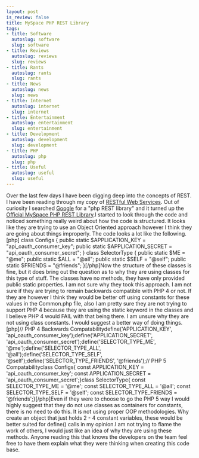 ```yaml
--- 
layout: post
is_review: false
title: MySpace PHP REST Library
tags: 
- title: Software
  autoslug: software
  slug: software
- title: Reviews
  autoslug: reviews
  slug: reviews
- title: Rants
  autoslug: rants
  slug: rants
- title: News
  autoslug: news
  slug: news
- title: Internet
  autoslug: internet
  slug: internet
- title: Entertainment
  autoslug: entertainment
  slug: entertainment
- title: Development
  autoslug: development
  slug: development
- title: PHP
  autoslug: php
  slug: php
- title: Useful
  autoslug: useful
  slug: useful
---
```

Over the last few days I have been digging deep into the concepts of REST.  I have been reading through my copy of [RESTful Web Services](http://www.amazon.com/RESTful-Web-Services-Leonard-Richardson/dp/0596529260/ref=sr_1_1?ie=UTF8&s=books&qid=1240926906&sr=8-1).  Out of curiosity I searched [Google](http://www.josephcrawford.com/2008/02/15/iphone-usage-shocks-google/ "Google") for a "php REST library" and it turned up the [Official MySpace PHP REST Library](http://wiki.developer.myspace.com/index.php?title=Category:MDP_Libraries#Official_MySpace_REST_API_PHP_Library).I started to look through the code and noticed something really weird about how the code is structured.  It looks like they are trying to use an Object Oriented approach however I think they are going about things improperly.  The code looks a lot like the following.[php]      class Configs {          public static $APPLICATION_KEY = "api_oauth_consumer_key";          public static $APPLICATION_SECRET = "api_oauth_consumer_secret";      }      class SelectorType {          public static $ME = "@me";          public static $ALL = "@all";          public static $SELF = "@self";          public static $FRIENDS = "@friends";      }[/php]Now the structure of these classes is fine, but it does bring out the question as to why they are using classes for this type of stuff. The classes have no methods, they have only provided public static properties. I am not sure why they took this approach. I am not sure if they are trying to remain backwards compatible with PHP 4 or not. If they are however I think they would be better off using constants for these values in the Common.php file, also I am pretty sure they are not trying to support PHP 4 because they are using the static keyword in the classes and I believe PHP 4 would FAIL with that being there. I am unsure why they are not using class constants. I would suggest a better way of doing things.[php]// PHP 4 Backwards Compatabilitydefine('APPLICATION_KEY', 'api_oauth_consumer_key');define('APPLICATION_SECRET', 'api_oauth_consumer_secret');define('SELECTOR_TYPE_ME', '@me');define('SELECTOR_TYPE_ALL', '@all');define('SELECTOR_TYPE_SELF', '@self');define('SELECTOR_TYPE_FRIENDS', '@friends');// PHP 5 Compatabilityclass Configs{ const APPLICATION_KEY = 'api_oauth_consumer_key'; const APPLICATION_SECRET = 'api_oauth_consumer_secret';}class SelectorType{ const SELECTOR_TYPE_ME = '@me'; const SELECTOR_TYPE_ALL = '@all'; const SELECTOR_TYPE_SELF = '@self'; const SELECTOR_TYPE_FRIENDS = '@friends';}[/php]Even if they were to choose to go the PHP 5 way I would highly suggest that they do not use classes as containers for constants, there is no need to do this.  It is not using proper OOP methodologies.  Why create an object that just holds 2 - 4 constant variables, these would be better suited for define() calls in my opinion.I am not trying to flame the work of others, I would just like an idea of why they are using these methods.  Anyone reading this that knows the developers on the team feel free to have them explain what they were thinking when creating this code base.
